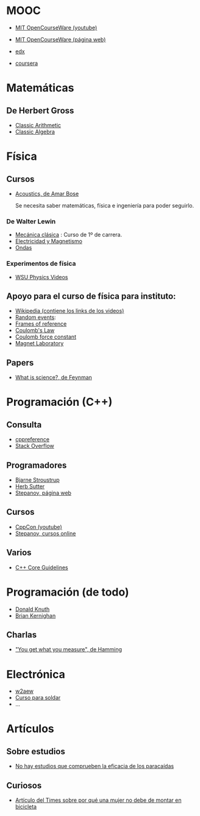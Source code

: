# MOOC
* [MIT OpenCourseWare (youtube)](https://www.youtube.com/user/MIT)
* [MIT OpenCourseWare (página web)](https://ocw.mit.edu/index.htm)

* [edx](https://www.edx.org/)
* [coursera](https://www.coursera.org/)



# Matemáticas
## De Herbert Gross
* [Classic
Arithmetic](https://www.youtube.com/playlist?list=PL9phnVI_EOVW9U2PZtGKRwMvHy3l4reYv)
* [Classic
Algebra](https://www.youtube.com/playlist?list=PL1xF7Py1h3uzsMQJ5CUTPk9TYRi7AhLr2)




# Física
## Cursos
* [Acoustics, de Amar
  Bose](https://teachingexcellence.mit.edu/category/inspiring-teachers/amar-g-bose-6-312-acoustics)

  Se necesita saber matemáticas, física e ingeniería para poder seguirlo.

### De Walter Lewin
* [Mecánica clásica](https://www.youtube.com/playlist?list=PLyQSN7X0ro203puVhQsmCj9qhlFQ-As8e)
  : Curso de 1º de carrera. 
* [Electricidad y
  Magnetismo](https://www.youtube.com/playlist?list=PLyQSN7X0ro2314mKyUiOILaOC2hk6Pc3j)
* [Ondas](https://www.youtube.com/playlist?list=PLyQSN7X0ro22WeXM2QCKJm2NP_xHpGV89)

### Experimentos de física
* [WSU Physics Videos](https://www.youtube.com/channel/UCugeyK3l43x1_YEAWuKNong)

## Apoyo para el curso de física para instituto:
* [Wikipedia (contiene los links de los videos)](https://en.wikipedia.org/wiki/Physical_Science_Study_Committee)
* [Random events](https://archive.org/details/RandomEvents):
* [Frames of reference](https://archive.org/details/frames_of_reference)
* [Coulomb's Law](https://archive.org/details/coulombs_law)
* [Coulomb force constant](https://archive.org/details/CoulombForceConstant)
* [Magnet Laboratory](https://archive.org/details/magnet_laboratory_1959/magnet_laboratory_1959.mpeg)



## Papers
* [What is science?, de Feynman](doc/what_is_science_by_R.Feynman_1966.pdf)


# Programación (C++)
## Consulta
* [cppreference](https://en.cppreference.com/w/)
* [Stack Overflow](https://stackoverflow.com/questions)

## Programadores
* [Bjarne Stroustrup](http://www.stroustrup.com/C++.html)
* [Herb Sutter](https://herbsutter.com/)
* [Stepanov, página web](http://stepanovpapers.com/)

## Cursos
* [CppCon (youtube)](https://www.youtube.com/channel/UCMlGfpWw-RUdWX_JbLCukXg)
* [Stepanov, cursos online](https://www.youtube.com/user/A9Videos/featured)

## Varios
* [C++ Core
  Guidelines](https://github.com/isocpp/CppCoreGuidelines/blob/master/CppCoreGuidelines.md)


# Programación (de todo)
* [Donald Knuth](https://www-cs-faculty.stanford.edu/~knuth/)
* [Brian Kernighan](https://www.kernighan.org/)

## Charlas
* ["You get what you measure", de Hamming](https://youtu.be/LNhcaVi3zPA)

# Electrónica

* [w2aew](https://www.youtube.com/user/w2aew/videos)
* [Curso para soldar](https://www.youtube.com/user/paceworldwide/playlists)
* ...

# Artículos
## Sobre estudios
* [No hay estudios que comprueben la eficacia de los paracaídas](https://www.ncbi.nlm.nih.gov/pmc/articles/PMC300808/)


## Curiosos
* [Artículo del Times sobre por qué una mujer no debe de montar en bicicleta](https://timesmachine.nytimes.com/timesmachine/1894/08/12/106870661.pdf)



